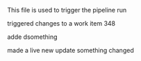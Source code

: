 This file is used to trigger the pipeline run

triggered changes to a work item 348

adde dsomething

made a live 
new update
something changed
